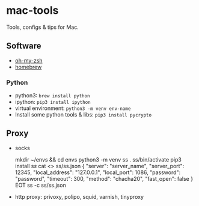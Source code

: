 # mac-tools

Tools, configs & tips for Mac.

## Software

* [oh-my-zsh](https://github.com/robbyrussell/oh-my-zsh)
* [homebrew](https://brew.sh/)

### Python

* python3: `brew install python`
* ipython: `pip3 install ipython`
* virtual environment: `python3 -m venv env-name`
* Install some python tools & libs: `pip3 install pycrypto`
  
## Proxy

* socks

    mkdir ~/envs && cd envs
    python3 -m venv ss
    . ss/bin/activate
    pip3 install s*s*
    cat <<EOT >> ss/ss.json
    {
        "server": "server_name",
        "server_port": 12345,
        "local_address": "127.0.0.1",
        "local_port": 1086,
        "password": "password",
        "timeout": 300,
        "method": "chacha20",
        "fast_open": false
    }
    EOT
    ss -c ss/ss.json

* http proxy: privoxy, polipo, squid, varnish, tinyproxy
